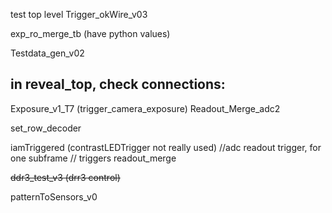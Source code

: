test top level
Trigger_okWire_v03

exp_ro_merge_tb (have python values)

Testdata_gen_v02


## in reveal_top, check connections:
Exposure_v1_T7 (trigger_camera_exposure)
Readout_Merge_adc2

set_row_decoder

iamTriggered (contrastLEDTrigger not really used)
//adc readout trigger, for one subframe
// triggers readout_merge

~~ddr3_test_v3 (drr3 control)~~

patternToSensors_v0